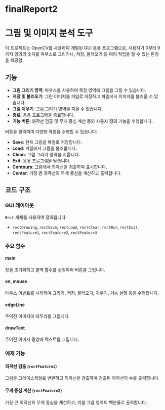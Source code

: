 # finalReport2

# 그림 및 이미지 분석 도구

이 프로젝트는 OpenCV를 사용하여 개발된 GUI 응용 프로그램으로, 사용자가 0부터 9까지 임의의 숫자를 마우스로 그리거나, 저장, 불러오기 등 여러 작업을 할 수 있는 환경을 제공함.

## 기능

- **그림 그리기 영역**: 마우스를 사용하여 특정 영역에 그림을 그릴 수 있습니다.
- **저장 및 불러오기**: 그린 이미지를 파일로 저장하고 파일에서 이미지를 불러올 수 있습니다.
- **그림 지우기**: 그림 그리기 영역을 지울 수 있습니다.
- **종료**: 응용 프로그램을 종료합니다.
- **기능 버튼**: 외곽선 검출 및 무게 중심 계산 등의 사용자 정의 기능을 수행합니다.

버튼을 클릭하여 다양한 작업을 수행할 수 있습니다:
  - **Save**: 현재 그림을 파일로 저장합니다.
  - **Load**: 파일에서 그림을 불러옵니다.
  - **Clean**: 그림 그리기 영역을 지웁니다.
  - **Exit**: 응용 프로그램을 닫습니다.
  - **Contours**: 그림에서 외곽선을 검출하여 표시합니다.
  - **Center**: 가장 큰 외곽선의 무게 중심을 계산하고 출력합니다.

## 코드 구조

### GUI 레이아웃

`Rect` 개체를 사용하여 정의됩니다:
- `rectDrawing`, `rectSave`, `rectLoad`, `rectClear`, `rectRun`, `rectExit`, `rectFeature1`, `rectFeature2`, `rectFeature3`

### 주요 함수

#### main

창을 초기화하고 콜백 함수를 설정하며 버튼을 그립니다.

#### on_mouse

마우스 이벤트를 처리하여 그리기, 저장, 불러오기, 지우기, 기능 실행 등을 수행합니다.

#### edgeLine

주어진 이미지에 테두리를 그립니다.

#### drawText

주어진 이미지 중앙에 텍스트를 그립니다.

### 예제 기능

#### 외곽선 검출 (`rectFeature1`)

그림을 그레이스케일로 변환하고 외곽선을 검출하여 검출된 외곽선의 수를 출력합니다.

#### 무게 중심 계산 (`rectFeature2`)

가장 큰 외곽선의 무게 중심을 계산하고, 이를 그림 영역의 백분율로 출력합니다.
